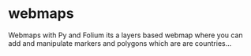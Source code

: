 # webmaps
Webmaps with Py and Folium
its a layers based webmap where you can add and manipulate markers and polygons which are are countries...
